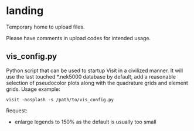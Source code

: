 # landing

Temporary home to upload files.

Please have comments in upload codes for intended usage.

## vis\_config.py

Python script that can be used to startup Visit in a civilized manner. It will use the last touched \*.nek5000 database by default, add a reasonable selection of pseudocolor plots along with the quadrature grids and element grids. Usage example:

`visit -nosplash -s /path/to/vis_config.py`

Request:
 - enlarge legends to 150% as the default is usually too small
